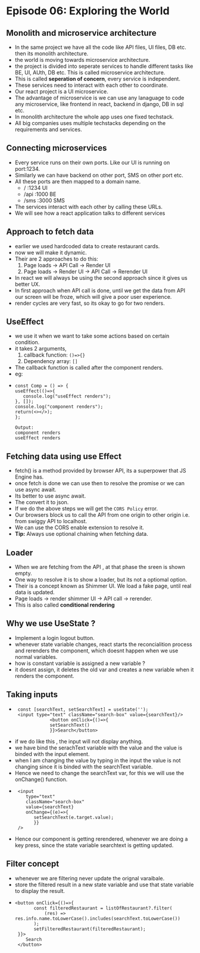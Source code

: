 # Episode 06: Exploring the World

## Monolith and microservice architecture

- In the same project we have all the code like API files, UI files, DB etc. then its monolith architecture.
- the world is moving towards microservice architecture.
- the project is divided into seperate services to handle different tasks like BE, UI, AUth, DB etc. This is called microservice architecture.
- This is called **seperation of concern**, every service is independent.
- These services need to interact with each other to coordinate.
- Our react project is a UI microservice. 
- The advantage of microservice is we can use any lanaguage to code any microservice, like frontend in react, backend in django, DB in sql etc.
- In monolith architecture the whole app uses one fixed techstack.
- All big companies uses multiple techstacks depending on the requirements and services.

## Connecting microservices

- Every service runs on their own ports. Like our UI is running on port:1234.
- Similarly we can have backend on other port, SMS on other port etc.
- All these ports are then mapped to a domain name.
  - /    :1234 UI
  - /api :1000 BE
  - /sms :3000 SMS
- The services interact with each other by calling these URLs.
- We will see how a react application talks to different services 

## Approach to fetch data

- earlier we used hardcoded data to create restaurant cards.
- now we will make it dynamic.
- Their are 2 approaches to do this:
  1. Page loads -> API Call -> Render UI
  2. Page loads -> Render UI -> API Call -> Rerender UI
- In react we will always be using the second approach since it gives us better UX.
- In first approach when API call is done, until we get the data from API our screen will be froze, which will give a poor user experience.
- render cycles are very fast, so its okay to go for two renders. 

## UseEffect

- we use it when we want to take some actions based on certain condition.
- it takes 2 arguments, 
   1. callback function: `()=>{}`
   2. Dependency array: `[]`
- The callback function is called after the component renders.
- eg: 
-  ```
   const Comp = () => {
   useEffect(()=>{
      console.log("useEffect renders");
   }, []);
   console.log("component renders");
   return(<></>);
   };

   Output:
   component renders
   useEffect renders
   ```

## Fetching data using use Effect

- fetch() is a method provided by browser API, its a superpower that JS Engine has.
- once fetch is done we can use then to resolve the promise or we can use async await.
- Its better to use async await.
- The convert it to json.
- If we do the above steps we will get the `CORS Policy` error.
- Our browsers block us to call the API from one origin to other origin i.e. from swiggy API to localhost.
- We can use the CORS enable extension to resolve it.
- **Tip:** Always use optional chaining when fetching data.

## Loader

- When we are fetching from the API , at that phase the sreen is shown empty.
- One way to resolve it is to show a loader, but its not a optiomal option.
- Their is a concept known as Shimmer UI. We load a fake page, until real data is updated.
- Page loads -> render shimmer UI -> API call -> rerender.
- This is also called **conditional rendering**

## Why we use UseState ?

- Implement a login logout button.
- whenever state variable changes, react starts the reconcialition process and rerenders the component, which doesnt happen when we use normal variables.
- how is constant variable is assigned a new variable ?
- it doesnt assign, it deletes the old var and creates a new variable when it renders the component.

## Taking inputs


- ```
   const [searchText, setSearchText] = useState('');
   <input type="text" className="search-box" value={searchText}/>
               <button onClick={()=>{
               setSearchText()
               }}>Search</button>
   ```
- if we do like this , the input will not display anything.
- we have bind the serachText variable with the value and the value is binded with the input element.
- when I am changing the value by typing in the input the value is not changing since it is binded with the searchText variable.
- Hence we need to change the searchText var, for this we will use the onChange() function.
- ``` 
   <input   
      type="text" 
      className="search-box" 
      value={searchText}
      onChange={(e)=>{
         setSearchText(e.target.value);
         }}
   />
   ```
- Hence our component is getting rerendered, whenever we are doing a key press, since the state variable searchtext is getting updated.

## Filter concept

- whenever we are filtering never update the orignal varaibale.
- store the filtered result in a new state variable and use that state variable to display the result.
- ```
  <button onClick={()=>{
         const filteredRestaurant = listOfRestaurant?.filter(
             (res) => res.info.name.toLowerCase().includes(searchText.toLowerCase())
         );
         setFilteredRestaurant(filteredRestaurant);
   }}>
      Search
   </button>
  ```
